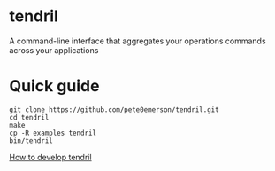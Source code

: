# tendril

A command-line interface that aggregates your operations commands across your applications

# Quick guide

```
git clone https://github.com/pete0emerson/tendril.git
cd tendril
make
cp -R examples tendril
bin/tendril
```

[How to develop tendril](docs/how_to_develop_tendril.md)
